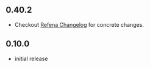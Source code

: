 ## 0.40.2

- Checkout [Refena Changelog](https://pub.dev/packages/refena/changelog) for concrete changes.

## 0.10.0

- initial release
